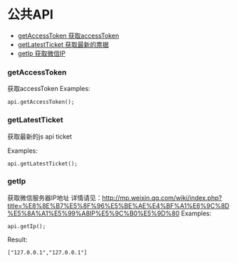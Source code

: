 # 公共API


- [getAccessToken 获取accessToken](getAccessToken)
- [getLatestTicket 获取最新的票据](getLatestTicket)
- [getIp 获取微信IP](getIp)

### getAccessToken
获取accessToken
Examples:
```
api.getAccessToken();
```


### getLatestTicket

获取最新的js api ticket

Examples:
```
api.getLatestTicket();
```

### getIp
获取微信服务器IP地址
详情请见：<http://mp.weixin.qq.com/wiki/index.php?title=%E8%8E%B7%E5%8F%96%E5%BE%AE%E4%BF%A1%E6%9C%8D%E5%8A%A1%E5%99%A8IP%E5%9C%B0%E5%9D%80>
Examples:
```
api.getIp();
```
Result:
```
["127.0.0.1","127.0.0.1"]
```

